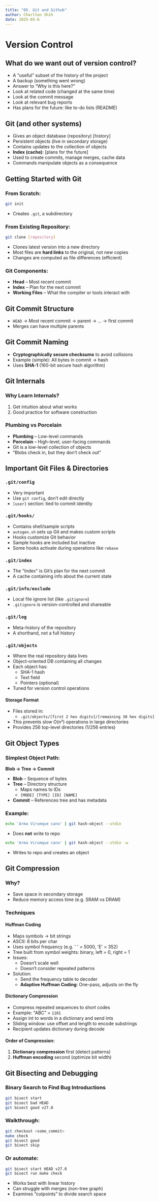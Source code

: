 ```yaml
---
title: "05. Git and Github"
author: Charlton Shih 
date: 2025-05-6
---
```


# Version Control

## What do we want out of version control?
- A “useful” subset of the history of the project  
- A backup (something went wrong)  
- Answer to “Why is this here?”  
- Look at related code (changed at the same time)  
- Look at the commit message  
- Look at relevant bug reports  
- Has plans for the future: like to-do lists (README)  

## Git (and other systems)
- Gives an object database (repository) [history]  
- Persistent objects (live in secondary storage)  
- Contains updates to the collection of objects  
- **Index (cache)**: [plans for the future]  
- Used to create commits, manage merges, cache data  
- Commands manipulate objects as a consequence  

## Getting Started with Git

### From Scratch:
```bash
git init
```
- Creates `.git`, a subdirectory  

### From Existing Repository:
```bash
git clone [repository]
```
- Clones latest version into a new directory  
- Most files are **hard links** to the original, not new copies  
- Changes are computed as file differences (efficient)

### Git Components:
- **Head** – Most recent commit  
- **Index** – Plan for the next commit  
- **Working Files** – What the compiler or tools interact with  

## Git Commit Structure
- `HEAD` → Most recent commit → parent → ... → first commit  
- Merges can have multiple parents  

## Git Commit Naming
- **Cryptographically secure checksums** to avoid collisions  
- Example (simple): All bytes in commit → hash  
- Uses **SHA-1** (160-bit secure hash algorithm)

## Git Internals

### Why Learn Internals?
1. Get intuition about what works  
2. Good practice for software construction  

### Plumbing vs Porcelain
- **Plumbing** – Low-level commands  
- **Porcelain** – High-level, user-facing commands  
- Git is a low-level collection of objects  
- “Blobs check in, but they don’t check out”

## Important Git Files & Directories

### `.git/config`
- Very important  
- Use `git config`, don’t edit directly  
- `[user]` section: tied to commit identity  

### `.git/hooks/`
- Contains shell/sample scripts  
- `autogen.sh` sets up Git and makes custom scripts  
- Hooks customize Git behavior  
- Sample hooks are included but inactive  
- Some hooks activate during operations like `rebase`

### `.git/index`
- The "Index" is Git’s plan for the next commit  
- A cache containing info about the current state  

### `.git/info/exclude`
- Local file ignore list (like `.gitignore`)  
- `.gitignore` is version-controlled and shareable  

### `.git/log`
- Meta-history of the repository  
- A shorthand, not a full history  

### `.git/objects`
- Where the real repository data lives  
- Object-oriented DB containing all changes  
- Each object has:
  - SHA-1 hash  
  - Text field  
  - Pointers (optional)  
- Tuned for version control operations  

#### Storage Format
- Files stored in:  
  - `.git/objects/[first 2 hex digits]/[remaining 38 hex digits]`  
- This prevents slow O(n²) operations in large directories  
- Provides 256 top-level directories (1/256 entries)

## Git Object Types

### Simplest Object Path:
**Blob → Tree → Commit**

- **Blob** – Sequence of bytes  
- **Tree** – Directory structure  
  - Maps names to IDs  
  - `[MODE] [TYPE] [ID] [NAME]`  
- **Commit** – References tree and has metadata

### Example:
```bash
echo 'Arma Virumque cano' | git hash-object --stdin
```
- Does **not** write to repo  

```bash
echo 'Arma Virumque cano' | git hash-object --stdin -w
```
- Writes to repo and creates an object  

## Git Compression

### Why?
- Save space in secondary storage  
- Reduce memory access time (e.g. SRAM vs DRAM)

### Techniques

#### Huffman Coding
- Maps symbols → bit strings  
- ASCII: 8 bits per char  
- Uses symbol frequency (e.g. ' ' = 5000, 'E' = 352)  
- Tree built from symbol weights: binary, left = 0, right = 1  
- Issues:
  - Doesn’t scale well  
  - Doesn’t consider repeated patterns  
- Solution:
  - Send the frequency table to decoder  
  - **Adaptive Huffman Coding**: One-pass, adjusts on the fly  

#### Dictionary Compression
- Compress repeated sequences to short codes  
- Example: "ABC" = `1101`  
- Assign int to words in a dictionary and send ints  
- Sliding window: use offset and length to encode substrings  
- Recipient updates dictionary during decode  

#### Order of Compression:
1. **Dictionary compression** first (detect patterns)  
2. **Huffman encoding** second (optimize bit width)  

## Git Bisecting and Debugging

### Binary Search to Find Bug Introductions

```bash
git bisect start
git bisect bad HEAD
git bisect good v27.0
```

### Walkthrough:
```bash
git checkout <some_commit>
make check
git bisect good
git bisect skip
```

### Or automate:
```bash
git bisect start HEAD v27.0
git bisect run make check
```

- Works best with linear history  
- Can struggle with merges (non-tree graph)  
- Examines “cutpoints” to divide search space







